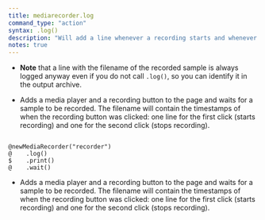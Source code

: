 ```yaml
---
title: mediarecorder.log
command_type: "action"
syntax: .log()
description: "Will add a line whenever a recording starts and whenever it stops."
notes: true
---
```


+ **Note** that a line with the filename of the recorded sample is always logged anyway even if you do not call `.log()`, so you can identify it in the output archive.

+ Adds a media player and a recording button to the page and waits for a sample to be recorded. The filename will contain the timestamps of when the recording button was clicked: one line for the first click (starts recording) and one for the second click (stops recording).

<!--more-->

<pre><code class="language-diff-javascript diff-highlight try-">
@newMediaRecorder("recorder")
@    .log()
$    .print()
@    .wait()
</code></pre>

+ Adds a media player and a recording button to the page and waits for a sample to be recorded. The filename will contain the timestamps of when the recording button was clicked: one line for the first click (starts recording) and one for the second click (stops recording).		

